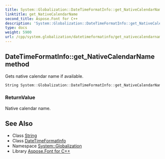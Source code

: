 ```yaml
---
title: System::Globalization::DateTimeFormatInfo::get_NativeCalendarName method
linktitle: get_NativeCalendarName
second_title: Aspose.Font for C++
description: 'System::Globalization::DateTimeFormatInfo::get_NativeCalendarName method. Gets native calendar name if available in C++.'
type: docs
weight: 5900
url: /cpp/system.globalization/datetimeformatinfo/get_nativecalendarname/
---
```

## DateTimeFormatInfo::get_NativeCalendarName method


Gets native calendar name if available.

```cpp
String System::Globalization::DateTimeFormatInfo::get_NativeCalendarName() const
```


### ReturnValue

Native calendar name.

## See Also

* Class [String](../../../system/string/)
* Class [DateTimeFormatInfo](../)
* Namespace [System::Globalization](../../)
* Library [Aspose.Font for C++](../../../)
